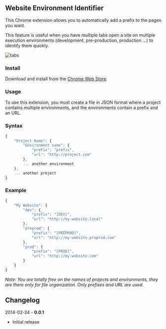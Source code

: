 ## Website Environment Identifier

This Chrome extension allows you to automatically add a prefix to the pages you want.

This feature is useful when you have multiple tabs open a site on multiple execution environments (development, pre-production, production ...) to identify them quickly.

<img src="https://raw.github.com/sylouuu/website-environment-identifier/master/img/tabs.png" alt="tabs" style="text-align:center">

### Install

Download and install from the [Chrome Web Store](https://chrome.google.com/webstore/detail/hcbgadmbdkiilgpifjgcakjehmafcjai/).

### Usage

To use this extension, you must create a file in JSON format where a project contains multiple environments, and the environments contain a prefix and an URL.

### Syntax

```js
{
    "Project Name": {
        "Environment name": {
            "prefix": "prefix",
            "url": "http://project.com"
        },
        ... another environment
    },
    ... another project
}
```

### Example

```js
{
    "My Website": {
        "dev": {
            "prefix": "[DEV]",
            "url": "http://my-website.local"
        },
        "preprod": {
            "prefix": "[PREPROD]",
            "url": "http://my-website.preprod.com"
        },
        "prod": {
            "prefix": "[PROD]",
            "url": "http://my-website.com"
        }
    }
}
```

_Note: You are totally free on the names of projects and environments, they are there only for file organization. Only prefixes and URL are used._

## Changelog

2014-02-24 - **0.0.1**

* Initial release
